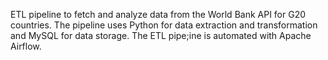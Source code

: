 ETL pipeline to fetch and analyze data from the World Bank API for G20 countries.
The pipeline uses Python for data extraction and transformation and MySQL for data storage. The ETL pipe;ine is automated with Apache Airflow.
